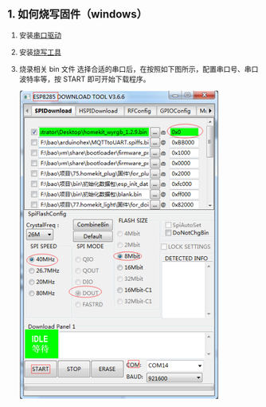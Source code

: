 ## 1. 如何烧写固件（windows）
1. 安装[串口驱动](https://github.com/SmartArduino/DoHome/tree/master/DoHome_HomeKit_Moon_Light/Drive)
2. 安装[烧写工具](http://espressif.com/en/support/download/other-tools)
3. 烧录相关 bin 文件
选择合适的串口后，在按照如下图所示，配置串口号、串口波特率等，按 START 即可开始下载程序。


    <img src="../README_IMAGE/3.png" width="400" />
